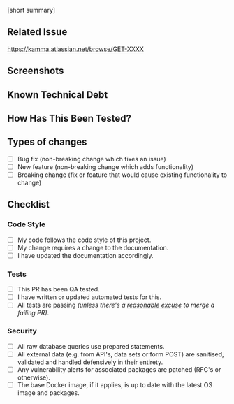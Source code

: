 <!--- Provide a general summary of your changes in the Title above -->
<!--- Should be prefixed with the Jira issue number `GET-XXXX: My PR title` so that it gets pulled into the Jira UI -->

<!--- Provide a short summary for context -->
[short summary]



## Related Issue
<!--- Please link to the issue here: -->

https://kamma.atlassian.net/browse/GET-XXXX

## Screenshots
<!--- Share any sceenshots your project may have that you think might be helpful or QA and documentation. -->

## Known Technical Debt
<!--- Describe any known technical debt issues that have been considered in detail -->

## How Has This Been Tested?
<!--- Please describe in detail how you tested your changes or test areas that should be looked into/prioritised (advisory) by QA. -->

## Types of changes
<!--- What types of changes does your code introduce? Put an `x` in all the boxes that apply: -->
- [ ] Bug fix (non-breaking change which fixes an issue)
- [ ] New feature (non-breaking change which adds functionality)
- [ ] Breaking change (fix or feature that would cause existing functionality to change)

## Checklist
<!--- Go over all the following points, and put an `x` in all the boxes that apply. -->
<!--- If you're unsure about any of these, don't hesitate to ask. We're here to help! -->

### Code Style

- [ ] My code follows the code style of this project.
- [ ] My change requires a change to the documentation.
- [ ] I have updated the documentation accordingly.

### Tests

- [ ] This PR has been QA tested.
- [ ] I have written or updated automated tests for this.
- [ ] All tests are passing _(unless there's a [reasonable excuse](https://github.com/KammaData/.github/pull/1#pullrequestreview-1263181474) to merge a failing PR)_.

### Security

- [ ] All raw database queries use prepared statements.
- [ ] All external data (e.g. from API's, data sets or form POST) are sanitised, validated and handled defensively in their entirety.
- [ ] Any vulnerability alerts for associated packages are patched (RFC's or otherwise).
- [ ] The base Docker image, if it applies, is up to date with the latest OS image and packages.
